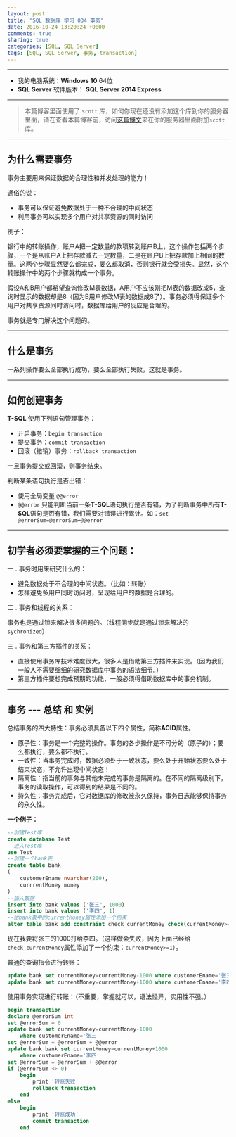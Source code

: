 ```yaml
---
layout: post
title: "SQL 数据库 学习 034 事务"
date: 2016-10-24 13:20:24 +0800
comments: true
sharing: true
categories: [SQL, SQL Server]
tags: [SQL, SQL Server, 事务, transaction]
---
```




---

* 我的电脑系统：**Windows  10** 64位
* **SQL Server** 软件版本： **SQL Server 2014 Express**

---

> 本篇博客里面使用了 `scott` 库，如何你现在还没有添加这个库到你的服务器里面，请在查看本篇博客前，访问[这篇博文](http://www.aobosir.com/blog/2016/10/16/SQL-Learning-016-how-to-attach-a-database/)来在你的服务器里面附加`scott`库。

---


## 为什么需要事务

事务主要用来保证数据的合理性和并发处理的能力！

通俗的说：

* 事务可以保证避免数据处于一种不合理的中间状态
* 利用事务可以实现多个用户对共享资源的同时访问

例子：

银行中的转账操作，账户A把一定数量的款项转到账户B上，这个操作包括两个步骤，一个是从账户A上把存款减去一定数量，二是在账户B上把存款加上相同的数量。这两个步骤显然要么都完成，要么都取消，否则银行就会受损失。显然，这个转账操作中的两个步骤就构成一个事务。

假设A和B用户都希望查询修改M表数据，A用户不应该刚把M表的数据改成5，查询时显示的数据却是8（因为B用户修改M表的数据成8了）。事务必须得保证多个用户对共享资源同时访问时，数据库给用户的反应是合理的。

事务就是专门解决这个问题的。

---

## 什么是事务

一系列操作要么全部执行成功，要么全部执行失败，这就是事务。

---

## 如何创建事务

**T-SQL** 使用下列语句管理事务：

* 开启事务：`begin transaction`
* 提交事务：`commit transaction`
* 回滚（撤销）事务：`rollback transaction`

一旦事务提交或回滚，则事务结束。

判断某条语句执行是否出错：

* 使用全局变量 `@@error`
* `@@error` 只能判断当前一条**T-SQL**语句执行是否有错，为了判断事务中所有**T-SQL**语句是否有错，我们需要对错误进行累计。如：`set @errorSum=@errorSum+@@error`



---

## 初学者必须要掌握的三个问题：

一 . 事务时用来研究什么的：

* 避免数据处于不合理的中间状态。（比如：转账）
* 怎样避免多用户同时访问时，呈现给用户的数据是合理的。

二 . 事务和线程的关系：

事务也是通过锁来解决很多问题的。（线程同步就是通过锁来解决的 `sychronized`）

三 . 事务和第三方插件的关系：

* 直接使用事务库技术难度很大，很多人是借助第三方插件来实现。（因为我们一般人不需要细细的研究数据库中事务的语法细节。）
* 第三方插件要想完成预期的功能，一般必须得借助数据库中的事务机制。

---

## 事务 --- 总结 和 实例


总结事务的四大特性：事务必须具备以下四个属性，简称**ACID**属性。

* 原子性：事务是一个完整的操作。事务的各步操作是不可分的（原子的）；要么都执行，要么都不执行。
* 一致性：当事务完成时，数据必须处于一致状态，要么处于开始状态要么处于结束状态，不允许出现中间状态！
* 隔离性：指当前的事务与其他未完成的事务是隔离的。在不同的隔离级别下，事务的读取操作，可以得到的结果是不同的。
* 持久性：事务完成后，它对数据库的修改被永久保持，事务日志能够保持事务的永久性。


**一个例子：**

```sql
--创建Test库
create database Test
--进入Test库
use Test
--创建一个bank表
create table bank
(
	customerEname nvarchar(200),
	currrentMoney money
)
--插入数据
insert into bank values ('张三', 1000)
insert into bank values ('李四', 1)
--给bank表中的currentMoney属性添加一个约束
alter table bank add constraint check_currentMoney check(currentMoney>=1)
```

现在我要将张三的1000打给李四。（这样做会失败，因为上面已经给`check_currentMoney`属性添加了一个约束：`currentMoney>=1`）。

普通的查询指令进行转账：

```sql
update bank set currentMoney=currentMoney-1000 where customerEname='张三'
update bank set currentMoney=currentMoney+1000 where customerEname='李四'
```

使用事务实现进行转账：（不重要，掌握就可以，语法怪异，实用性不强。）

```sql
begin transaction
declare @errorSum int
set @errorSum = 0
update bank set currentMoney=currentMoney-1000
	where customerEname='张三'
set @errorSum = @errorSum + @@error
update bank bank set currentMoney=currentMoney+1000
	where customerEname='李四'
set @errorSum = @errorSum + @@error
if (@errorSum <> 0)
	begin
		print '转账失败'
		rollback transaction
	end
else
	begin
		print '转账成功'
		commit transaction
	end
```















